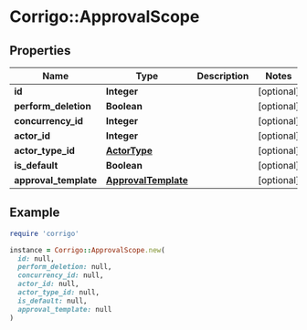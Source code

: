 # Corrigo::ApprovalScope

## Properties

| Name | Type | Description | Notes |
| ---- | ---- | ----------- | ----- |
| **id** | **Integer** |  | [optional] |
| **perform_deletion** | **Boolean** |  | [optional] |
| **concurrency_id** | **Integer** |  | [optional] |
| **actor_id** | **Integer** |  | [optional] |
| **actor_type_id** | [**ActorType**](ActorType.md) |  | [optional] |
| **is_default** | **Boolean** |  | [optional] |
| **approval_template** | [**ApprovalTemplate**](ApprovalTemplate.md) |  | [optional] |

## Example

```ruby
require 'corrigo'

instance = Corrigo::ApprovalScope.new(
  id: null,
  perform_deletion: null,
  concurrency_id: null,
  actor_id: null,
  actor_type_id: null,
  is_default: null,
  approval_template: null
)
```

